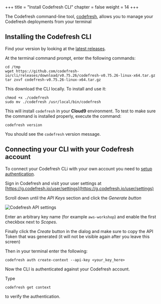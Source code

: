 +++
title = "Install Codefresh CLI"
chapter = false
weight = 14
+++

The Codefresh command-line tool, [codefresh](https://codefresh-io.github.io/cli/), allows you to manage your Codefresh deployments from your terminal

## Installing the Codefresh CLI

Find your version by looking at the [latest releases](https://codefresh-io.github.io/cli/installation/download/).


At the terminal command prompt, enter the following commands:

```
cd /tmp
wget https://github.com/codefresh-io/cli/releases/download/v0.75.26/codefresh-v0.75.26-linux-x64.tar.gz
tar zxvf codefresh-v0.75.26-linux-x64.tar.gz
```

This download the CLI locally. To install and use it:

```
chmod +x ./codefresh
sudo mv ./codefresh /usr/local/bin/codefresh
```

This will install `codefresh` in your **Cloud9** environment. To test to make sure the command is installed properly, execute the command:

```
codefresh version 
```

You should see the `codefresh` version message.

## Connecting your CLI with your Codefresh account

To connect your Codefresh CLi with your own account you need to [setup 
authentication](https://codefresh.io/docs/docs/integrations/codefresh-api/#authentication-instructions).

Sign in Codefresh and visit your user settings at [https://g.codefresh.io/user/settings](https://g.codefresh.io/user/settings)

Scroll down until the *API Keys* section and click the *Generate button*

![Codefresh API settings](/images/prerequisites/api-token.png)

Enter an arbitrary key name (for example `aws-workshop`) and enable
the first checkbox next to *Scopes*.

Finally click the *Create* button in the dialog and make sure to copy the API Token that was generated (it will not be visible again after you leave this screen)

Then in your terminal enter the following:

```
codefresh auth create-context --api-key <your_key_here>
```

Now the CLI is authenticated against your Codefresh account. 

Type 

```
codefresh get context
```

to verify the authentication.


